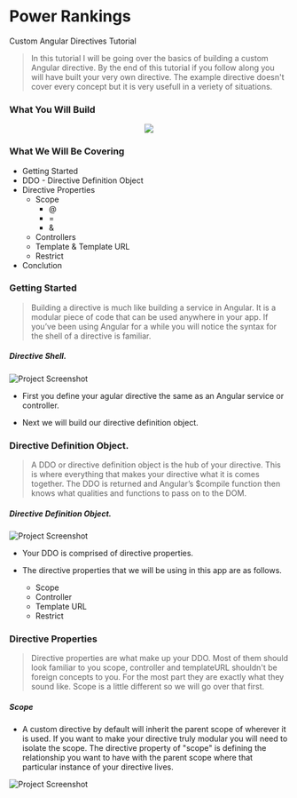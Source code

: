 # Power Rankings 
Custom Angular Directives Tutorial

>In this tutorial I will be going over the basics of building a custom Angular directive. By the end of this tutorial if you follow along you will have built your very own directive. The example directive doesn't cover every concept but it is very usefull in a veriety of situations.

### What You Will Build 

<div align= "center">
	<!-- ![Project Screenshot](https://raw.github.com/squireaj/PRankings/master/logos/video.gif) -->
	<img src="https://raw.github.com/squireaj/PRankings/master/logos/video.gif">
</div>

### What We Will Be Covering 

- Getting Started
- DDO - Directive Definition Object
- Directive Properties 
  - Scope
  	- @
  	- =
  	- &
  - Controllers
  - Template & Template URL
  - Restrict
 - Conclution 



### Getting Started

>Building a directive is much like building a service in Angular. It is a modular piece of code that can be used anywhere in your app. If you’ve been using Angular for a while you will notice the syntax for the shell of a directive is familiar.

##### Directive Shell.  

![Project Screenshot](https://raw.github.com/squireaj/PRankings/master/readmeImg/Directive1.gif)

- First you define your agular directive the same as an Angular service or controller.

- Next we will build our directive definition object. 

### Directive Definition Object. 

>A DDO or directive definition object is the hub of your directive. This is where everything that makes your directive what it is comes together. The DDO is returned and Angular’s $compile function then knows what qualities and functions to pass on to the DOM.  
##### Directive Definition Object.  

![Project Screenshot](https://raw.github.com/squireaj/PRankings/master/readmeImg/DDO.gif)

- Your DDO is comprised of directive properties. 

- The directive properties that we will be using in this app are as follows.
  - Scope
  - Controller
  - Template URL
  - Restrict

### Directive Properties

>Directive properties are what make up your DDO. Most of them should look familiar to you scope, controller and templateURL shouldn't be foreign concepts to you. For the most part they are exactly what they sound like. Scope is a little different so we will go over that first. 

##### Scope

 - A custom directive by default will inherit the parent scope of wherever it is used. If you want to make your directive truly modular you will need to isolate the scope. The directive property of "scope" is defining the relationship you want to have with the parent scope where that particular instance of your directive lives. 

![Project Screenshot](https://raw.github.com/squireaj/PRankings/master/readmeImg/localScopeProperties.gif)







